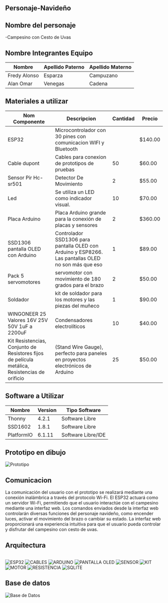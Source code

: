 ## Personaje-Navideño


## Nombre del personaje 

-Campesino con Cesto de Uvas 

##  Nombre Integrantes Equipo

|Nombre | Apellido Paterno | Apellido Materno |
|-|-|-|
|Fredy Alonso|Esparza|Campuzano|
|Alan Omar|Venegas|Cadena|

## Materiales a utilizar


|Nom Componente | Descripcion | Cantidad| Precio|
|-|-|-|-|
|ESP32|Microcontrolador con 30 pines con comunicacion WIFI y Bluetooth||$140.00|
|Cable dupont|Cables para conexion de prototipos de pruebas|50|$60.00|
|Sensor Pir Hc-sr501|Detector De Movimiento|2|$55.00|
|Led|Se utiliza un LED como indicador visual.|10|$70.00|
|Placa Arduino|Placa Arduino grande para la conexión de placas y sensores|2|$360.00|
|SSD1306 pantalla OLED con Arduino|Controlador SSD1306 para pantalla OLED con Arduino y ESP8266. Las pantallas OLED no son más que eso| 1 | $89.00|
|Pack 5 servomotores|servomotor con movimiento de 180 grados para el brazo|2|$50.00|
|Soldador|kit de soldador para los motores y las piezas del muñeco|1| $90.00|
|WINGONEER 25 Valores 16V 25V 50V 1uF a 2200uF | Condensadores electrolíticos | 10 | $40.00|
| Kit Resistencias, Conjunto de Resistores fijos de película metálica, Resistencias de orificio|  (Stand Wire Gauge), perfecto para paneles en proyectos electrónicos de Arduino| 25 | $50.00|





## Software a Utilizar
|Nombre|Version|Tipo Software|
|-|-|-|
|Thonny|4.2.1|Software Libre|
|SSD1602|1.8.1|Software Libre|
|PlatformIO|6.1.11|Software Libre/IDE|

## Prototipo en dibujo

![Prototipo](https://github.com/ABOK451/Personaje-Navide-o/blob/main/imagen_2023-09-30_210548468.png)


## Comunicacion
La comunicación del usuario con el prototipo se realizará mediante una conexión inalámbrica a través del protocolo Wi-Fi. El ESP32 actuará como un servidor Wi-Fi, permitiendo que el usuario interactúe con el campesino mediante una interfaz web. Los comandos enviados desde la interfaz web controlarán diversas funciones del personaje navideño, como encender luces, activar el movimiento del brazo o cambiar su estado. La interfaz web proporcionará una experiencia intuitiva para que el usuario pueda controlar y disfrutar del campesino con cesto de uvas.

## Arquitectura 
|||
|-|-|
![ESP32](https://github.com/ABOK451/Personaje-Navide-o/blob/main/imagen_2023-09-30_205346944.png)
![CABLES](https://github.com/ABOK451/Personaje-Navide-o/blob/main/imagen_2023-09-30_205355976.png)
![ARDUINO](https://github.com/ABOK451/Personaje-Navide-o/blob/main/imagen_2023-09-30_205401510.png )
![PANTALLA OLED](https://github.com/ABOK451/Personaje-Navide-o/blob/main/imagen_2023-09-30_205406319.png)
![SENSOR](https://github.com/ABOK451/Personaje-Navide-o/blob/main/imagen_2023-09-30_205411366.png)
![KIT](https://github.com/ABOK451/Personaje-Navide-o/blob/main/imagen_2023-09-30_205416305.png )
![MOTOR](https://github.com/ABOK451/Personaje-Navide-o/blob/main/imagen_2023-09-30_205421160.png)
![RESISTENCIA](https://github.com/ABOK451/Personaje-Navide-o/blob/main/imagen_2023-09-30_205426703.png)
![SQLITE](https://github.com/ABOK451/Personaje-Navide-o/blob/main/imagen_2023-09-30_212018227.png)





## Base de datos
![Base de Datos](https://github.com/ABOK451/Personaje-Navide-o/blob/main/imagen_2023-09-30_194854915.png)

